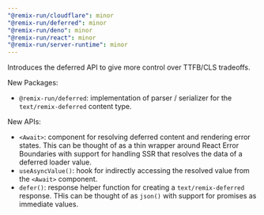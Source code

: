 ```yaml
---
"@remix-run/cloudflare": minor
"@remix-run/deferred": minor
"@remix-run/deno": minor
"@remix-run/react": minor
"@remix-run/server-runtime": minor
---
```


Introduces the deferred API to give more control over TTFB/CLS tradeoffs.

New Packages:

- `@remix-run/deferred`: implementation of parser / serializer for the `text/remix-deferred` content type.

New APIs:

- `<Await>`: component for resolving deferred content and rendering error states. This can be thought of as a thin wrapper around React Error Boundaries with support for handling SSR that resolves the data of a deferred loader value.
- `useAsyncValue()`: hook for indirectly accessing the resolved value from the `<Await>` component.
- `defer()`: response helper function for creating a `text/remix-deferred` response. THis can be thought of as `json()` with support for promises as immediate values.
